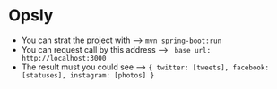# Opsly


- You can strat the project with        -->  ``` mvn spring-boot:run ```
- You can request call by this address  -->  ``` base url: http://localhost:3000```
- The result must you could see         -->  ``` { twitter: [tweets], facebook: [statuses], instagram: [photos] } ``` 
